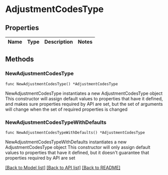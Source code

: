 # AdjustmentCodesType

## Properties

Name | Type | Description | Notes
------------ | ------------- | ------------- | -------------

## Methods

### NewAdjustmentCodesType

`func NewAdjustmentCodesType() *AdjustmentCodesType`

NewAdjustmentCodesType instantiates a new AdjustmentCodesType object
This constructor will assign default values to properties that have it defined,
and makes sure properties required by API are set, but the set of arguments
will change when the set of required properties is changed

### NewAdjustmentCodesTypeWithDefaults

`func NewAdjustmentCodesTypeWithDefaults() *AdjustmentCodesType`

NewAdjustmentCodesTypeWithDefaults instantiates a new AdjustmentCodesType object
This constructor will only assign default values to properties that have it defined,
but it doesn't guarantee that properties required by API are set


[[Back to Model list]](../README.md#documentation-for-models) [[Back to API list]](../README.md#documentation-for-api-endpoints) [[Back to README]](../README.md)



